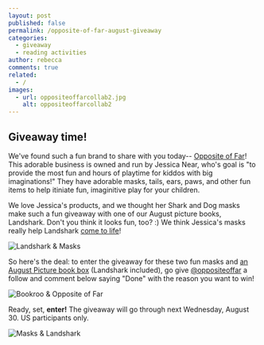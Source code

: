 ```yaml
---
layout: post
published: false
permalink: /opposite-of-far-august-giveaway
categories:
  - giveaway
  - reading activities
author: rebecca
comments: true
related:
  - /
images:
  - url: oppositeoffarcollab2.jpg
    alt: oppositeoffarcollab2
---
```

## Giveaway time!

We've found such a fun brand to share with you today-- [Opposite of Far](https://oppositeoffar.com/ "Opposite of Far")! This adorable business is owned and run by Jessica Near, who's goal is "to provide the most fun and hours of playtime for kiddos with big imaginations!" They have adorable masks, tails, ears, paws, and other fun items to help itiniate fun, imaginitive play for your children. 

We love Jessica's products, and we thought her Shark and Dog masks make such a fun giveaway with one of our August picture books, Landshark. Don't you think it looks fun, too? :) We think Jessica's masks really help Landshark [come to life](http://blog.bookroo.com/my-favorite-places-to-travel "My Favorite Places to Travel")! 

![Landshark & Masks]({{site.baseurl}}/assets/img/posts/oppositeoffarcollab2.jpg)

So here's the deal: to enter the giveaway for these two fun masks and [an August Picture book box](https://www.bookroo.com "Bookroo") (Landshark included), go give [@oppositeoffar](https://www.instagram.com/oppositeoffar/ "@oppositeoffar") a follow and comment below saying "Done" with the reason you want to win! 

![Bookroo & Opposite of Far]({{site.baseurl}}/assets/img/posts/oppositeoffarcollab.jpg)

Ready, set, **enter!** The giveaway will go through next Wednesday, August 30. US participants only. 

![Masks & Landshark]({{site.baseurl}}/assets/img/posts/oppositeoffarcollab3.jpg)

